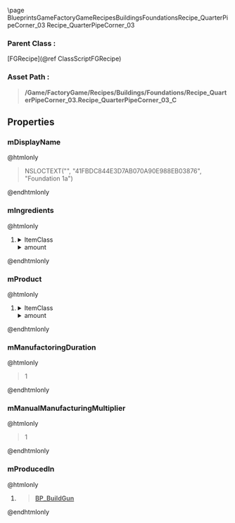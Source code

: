 \page BlueprintsGameFactoryGameRecipesBuildingsFoundationsRecipe_QuarterPipeCorner_03 Recipe_QuarterPipeCorner_03
### Parent Class :
[FGRecipe](@ref ClassScriptFGRecipe)
### Asset Path :
<b><blockquote>/Game/FactoryGame/Recipes/Buildings/Foundations/Recipe_QuarterPipeCorner_03.Recipe_QuarterPipeCorner_03_C</blockquote></b>
## Properties

### mDisplayName
@htmlonly
<blockquote>NSLOCTEXT("", "41FBDC844E3D7AB070A90E988EB03876", "Foundation 1a")</blockquote>
@endhtmlonly

### mIngredients
@htmlonly
<ol>
<li>
<details>
 <summary>ItemClass</summary>
<b><a href="_blueprints_game_factory_game_resource_parts_cement_desc__cement.html"><blockquote>Desc_Cement</blockquote></a></b>
</details>
<details>
 <summary>amount</summary>
<blockquote>6</blockquote>
</details>
</li>
</ol>
@endhtmlonly

### mProduct
@htmlonly
<ol>
<li>
<details>
 <summary>ItemClass</summary>
<b><a href="_blueprints_game_factory_game_buildable_building_foundation_desc__quarter_pipe_corner_03.html"><blockquote>Desc_QuarterPipeCorner_03</blockquote></a></b>
</details>
<details>
 <summary>amount</summary>
<blockquote>1</blockquote>
</details>
</li>
</ol>
@endhtmlonly

### mManufactoringDuration
@htmlonly
<blockquote>1</blockquote>
@endhtmlonly

### mManualManufacturingMultiplier
@htmlonly
<blockquote>1</blockquote>
@endhtmlonly

### mProducedIn
@htmlonly
<ol>
<li>
<b><a href="_blueprints_game_factory_game_equipment_build_gun_b_p__build_gun.html"><blockquote>BP_BuildGun</blockquote></a></b>
</li>
</ol>
@endhtmlonly

